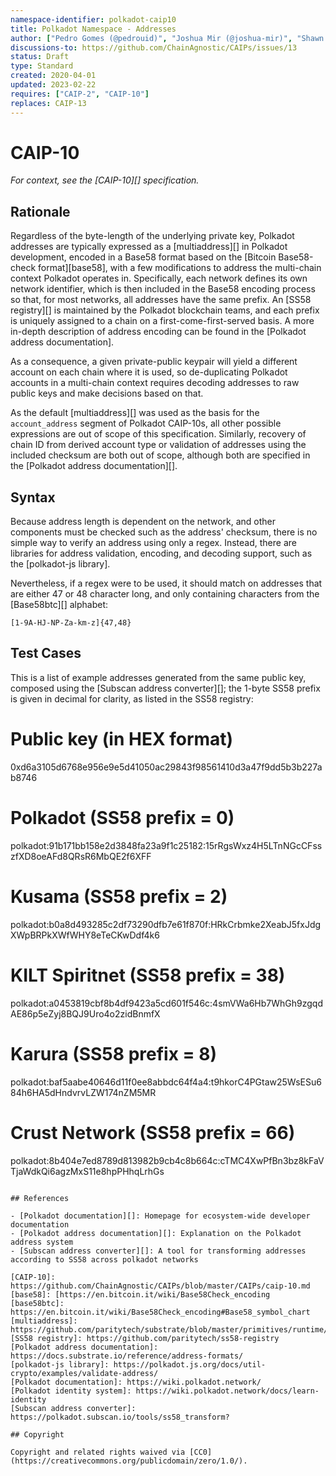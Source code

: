 ```yaml
---
namespace-identifier: polkadot-caip10
title: Polkadot Namespace - Addresses
author: ["Pedro Gomes (@pedrouid)", "Joshua Mir (@joshua-mir)", "Shawn Tabrizi (@shawntabrizi)", "Juan Caballero (@bumblefudge)", "Antonio Antonino (@ntn-x2)"]
discussions-to: https://github.com/ChainAgnostic/CAIPs/issues/13
status: Draft
type: Standard
created: 2020-04-01
updated: 2023-02-22
requires: ["CAIP-2", "CAIP-10"]
replaces: CAIP-13
---
```


# CAIP-10

*For context, see the [CAIP-10][] specification.*

## Rationale

Regardless of the byte-length of the underlying private key, Polkadot addresses are typically expressed as a [multiaddress][] in Polkadot development, encoded in a Base58 format based on the [Bitcoin Base58-check format][base58], with a few modifications to address the multi-chain context Polkadot operates in.
Specifically, each network defines its own network identifier, which is then included in the Base58 encoding process so that, for most networks, all addresses have the same prefix.
An [SS58 registry][] is maintained by the Polkadot blockchain teams, and each prefix is uniquely assigned to a chain on a first-come-first-served basis.
A more in-depth description of address encoding can be found in the [Polkadot address documentation].

As a consequence, a given private-public keypair will yield a different account on each chain where it is used, so de-duplicating Polkadot accounts in a multi-chain context requires decoding addresses to raw public keys and make decisions based on that.

As the default [multiaddress][] was used as the basis for the `account_address` segment of Polkadot CAIP-10s, all other possible expressions are out of scope of this specification.
Similarly, recovery of chain ID from derived account type or validation of addresses using the included checksum are both out of scope, although both are specified in the [Polkadot address documentation][].

## Syntax

Because address length is dependent on the network, and other components must be checked such as the address' checksum, there is no simple way to verify an address using only a regex.
Instead, there are libraries for address validation, encoding, and decoding support, such as the [polkadot-js library].

Nevertheless, if a regex were to be used, it should match on addresses that are either 47 or 48 character long, and only containing characters from the [Base58btc][] alphabet:

```
[1-9A-HJ-NP-Za-km-z]{47,48}
```

## Test Cases

This is a list of example addresses generated from the same public key, composed using the [Subscan address converter][]; the 1-byte SS58 prefix is given in decimal for clarity, as listed in the SS58 registry:

# Public key (in HEX format)
0xd6a3105d6768e956e9e5d41050ac29843f98561410d3a47f9dd5b3b227ab8746

# Polkadot (SS58 prefix = 0)
polkadot:91b171bb158e2d3848fa23a9f1c25182:15rRgsWxz4H5LTnNGcCFsszfXD8oeAFd8QRsR6MbQE2f6XFF

# Kusama (SS58 prefix = 2)
polkadot:b0a8d493285c2df73290dfb7e61f870f:HRkCrbmke2XeabJ5fxJdgXWpBRPkXWfWHY8eTeCKwDdf4k6

# KILT Spiritnet (SS58 prefix = 38)
polkadot:a0453819cbf8b4df9423a5cd601f546c:4smVWa6Hb7WhGh9zgqdAE86p5eZyj8BQJ9Uro4o2zidBnmfX

# Karura (SS58 prefix = 8)
polkadot:baf5aabe40646d11f0ee8abbdc64f4a4:t9hkorC4PGtaw25WsESu684h6HA5dHndvrvLZW174nZM5MR

# Crust Network (SS58 prefix = 66)
polkadot:8b404e7ed8789d813982b9cb4c8b664c:cTMC4XwPfBn3bz8kFaVTjaWdkQi6agzMxS11e8hpPHhqLrhGs
```

## References

- [Polkadot documentation][]: Homepage for ecosystem-wide developer documentation
- [Polkadot address documentation][]: Explanation on the Polkadot address system
- [Subscan address converter][]: A tool for transforming addresses according to SS58 across polkadot networks

[CAIP-10]: https://github.com/ChainAgnostic/CAIPs/blob/master/CAIPs/caip-10.md
[base58]: [https://en.bitcoin.it/wiki/Base58Check_encoding
[base58btc]: https://en.bitcoin.it/wiki/Base58Check_encoding#Base58_symbol_chart
[multiaddress]: https://github.com/paritytech/substrate/blob/master/primitives/runtime/src/multiaddress.rs
[SS58 registry]: https://github.com/paritytech/ss58-registry
[Polkadot address documentation]: https://docs.substrate.io/reference/address-formats/
[polkadot-js library]: https://polkadot.js.org/docs/util-crypto/examples/validate-address/
[Polkadot documentation]: https://wiki.polkadot.network/
[Polkadot identity system]: https://wiki.polkadot.network/docs/learn-identity
[Subscan address converter]: https://polkadot.subscan.io/tools/ss58_transform?

## Copyright

Copyright and related rights waived via [CC0](https://creativecommons.org/publicdomain/zero/1.0/).

